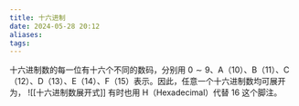 ```yaml
---
title: 十六进制
date: 2024-05-28 20:12
aliases: 
tags: 
---
```

十六进制数的每一位有十六个不同的数码，分别用 $0\sim 9$、A（10）、B（11）、C（12）、D（13）、E（14）、F（15）表示。因此，任意一个十六进制数均可展开为，
![[十六进制数展开式]]
有时也用 H（Hexadecimal）代替 16 这个脚注。